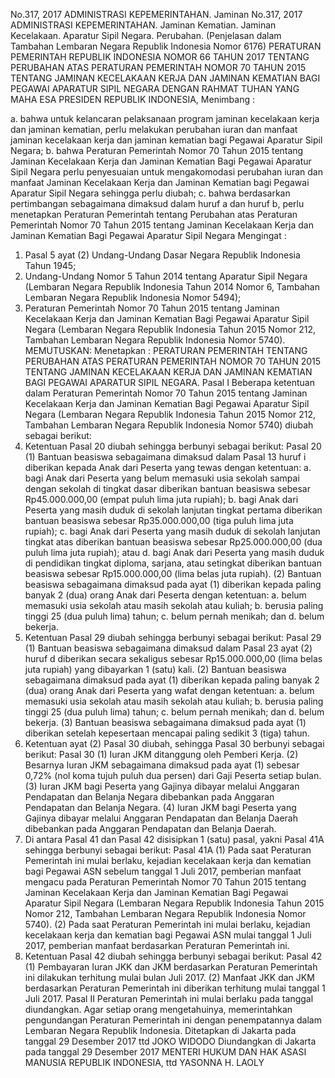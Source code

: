  No.317, 2017 ADMINISTRASI KEPEMERINTAHAN. Jaminan No.317, 2017 ADMINISTRASI KEPEMERINTAHAN. Jaminan Kematian. Jaminan Kecelakaan. Aparatur Sipil Negara. Perubahan. (Penjelasan dalam Tambahan Lembaran Negara Republik Indonesia Nomor 6176) PERATURAN PEMERINTAH REPUBLIK INDONESIA NOMOR 66 TAHUN 2017 TENTANG PERUBAHAN ATAS PERATURAN PEMERINTAH NOMOR 70 TAHUN 2015 TENTANG JAMINAN KECELAKAAN KERJA DAN JAMINAN KEMATIAN BAGI PEGAWAI APARATUR SIPIL NEGARA
DENGAN RAHMAT TUHAN YANG MAHA ESA PRESIDEN REPUBLIK INDONESIA,
Menimbang :

a. bahwa untuk kelancaran pelaksanaan program jaminan kecelakaan kerja dan jaminan kematian, perlu melakukan perubahan iuran dan manfaat jaminan kecelakaan kerja dan jaminan kematian bagi Pegawai Aparatur Sipil Negara;
b. bahwa Peraturan Pemerintah Nomor 70 Tahun 2015 tentang Jaminan Kecelakaan Kerja dan Jaminan Kematian Bagi Pegawai Aparatur Sipil Negara perlu penyesuaian untuk mengakomodasi perubahan iuran dan manfaat Jaminan Kecelakaan Kerja dan Jaminan Kematian bagi Pegawai Aparatur Sipil Negara sehingga perlu diubah;
c. bahwa berdasarkan pertimbangan sebagaimana dimaksud dalam huruf a dan huruf b, perlu menetapkan Peraturan Pemerintah tentang Perubahan atas Peraturan Pemerintah Nomor 70 Tahun 2015 tentang Jaminan Kecelakaan Kerja dan Jaminan Kematian Bagi Pegawai Aparatur Sipil Negara
Mengingat :

1. Pasal 5 ayat (2) Undang-Undang Dasar Negara Republik Indonesia Tahun 1945;
2. Undang-Undang Nomor 5 Tahun 2014 tentang Aparatur Sipil Negara (Lembaran Negara Republik Indonesia Tahun 2014 Nomor 6, Tambahan Lembaran Negara Republik Indonesia Nomor 5494);
3. Peraturan Pemerintah Nomor 70 Tahun 2015 tentang Jaminan Kecelakaan Kerja dan Jaminan Kematian Bagi Pegawai Aparatur Sipil Negara (Lembaran Negara Republik Indonesia Tahun 2015 Nomor 212, Tambahan Lembaran Negara Republik Indonesia Nomor 5740).
MEMUTUSKAN:
 Menetapkan : PERATURAN PEMERINTAH TENTANG PERUBAHAN ATAS PERATURAN PEMERINTAH NOMOR 70 TAHUN 2015 TENTANG JAMINAN KECELAKAAN KERJA DAN JAMINAN KEMATIAN BAGI PEGAWAI APARATUR SIPIL NEGARA.
Pasal I
Beberapa ketentuan dalam Peraturan Pemerintah Nomor 70 Tahun 2015 tentang Jaminan Kecelakaan Kerja dan Jaminan Kematian Bagi Pegawai Aparatur Sipil Negara (Lembaran Negara Republik Indonesia Tahun 2015 Nomor 212, Tambahan Lembaran Negara Republik Indonesia Nomor 5740) diubah sebagai berikut:
1. Ketentuan Pasal 20 diubah sehingga berbunyi sebagai berikut:
Pasal 20
(1) Bantuan beasiswa sebagaimana dimaksud dalam Pasal 13 huruf i diberikan kepada Anak dari Peserta yang tewas dengan ketentuan:
a. bagi Anak dari Peserta yang belum memasuki usia sekolah sampai dengan sekolah di tingkat dasar diberikan bantuan beasiswa sebesar Rp45.000.000,00 (empat puluh lima juta rupiah);
b. bagi Anak dari Peserta yang masih duduk di sekolah lanjutan tingkat pertama diberikan bantuan beasiswa sebesar Rp35.000.000,00 (tiga puluh lima juta rupiah);
c. bagi Anak dari Peserta yang masih duduk di sekolah lanjutan tingkat atas diberikan bantuan beasiswa sebesar Rp25.000.000,00 (dua puluh lima juta rupiah); atau
d. bagi Anak dari Peserta yang masih duduk di pendidikan tingkat diploma, sarjana, atau setingkat diberikan bantuan beasiswa sebesar Rp15.000.000,00 (lima belas juta rupiah).
(2) Bantuan beasiswa sebagaimana dimaksud pada ayat (1) diberikan kepada paling banyak 2 (dua) orang Anak dari Peserta dengan ketentuan:
a. belum memasuki usia sekolah atau masih sekolah atau kuliah;
b. berusia paling tinggi 25 (dua puluh lima) tahun;
c. belum pernah menikah; dan
d. belum bekerja.
2. Ketentuan Pasal 29 diubah sehingga berbunyi sebagai berikut:
Pasal 29
(1) Bantuan beasiswa sebagaimana dimaksud dalam Pasal 23 ayat (2) huruf d diberikan secara sekaligus sebesar Rp15.000.000,00 (lima belas juta rupiah) yang dibayarkan 1 (satu) kali.
(2) Bantuan beasiswa sebagaimana dimaksud pada ayat (1) diberikan kepada paling banyak 2 (dua) orang Anak dari Peserta yang wafat dengan ketentuan:
a. belum memasuki usia sekolah atau masih sekolah atau kuliah;
b. berusia paling tinggi 25 (dua puluh lima) tahun;
c. belum pernah menikah; dan
d. belum bekerja.
(3) Bantuan beasiswa sebagaimana dimaksud pada ayat (1) diberikan setelah kepesertaan mencapai paling sedikit 3 (tiga) tahun.
3. Ketentuan ayat (2) Pasal 30 diubah, sehingga Pasal 30 berbunyi sebagai berikut:
Pasal 30
(1) Iuran JKM ditanggung oleh Pemberi Kerja.
(2) Besarnya Iuran JKM sebagaimana dimaksud pada ayat (1) sebesar 0,72% (nol koma tujuh puluh dua persen) dari Gaji Peserta setiap bulan.
(3) Iuran JKM bagi Peserta yang Gajinya dibayar melalui Anggaran Pendapatan dan Belanja Negara dibebankan pada Anggaran Pendapatan dan Belanja Negara.
(4) Iuran JKM bagi Peserta yang Gajinya dibayar melalui Anggaran Pendapatan dan Belanja Daerah dibebankan pada Anggaran Pendapatan dan Belanja Daerah.
4. Di antara Pasal 41 dan Pasal 42 disisipkan 1 (satu) pasal, yakni Pasal 41A sehingga berbunyi sebagai berikut:
Pasal 41A
(1) Pada saat Peraturan Pemerintah ini mulai berlaku, kejadian kecelakaan kerja dan kematian bagi Pegawai ASN sebelum tanggal 1 Juli 2017, pemberian manfaat mengacu pada Peraturan Pemerintah Nomor 70 Tahun 2015 tentang Jaminan Kecelakaan Kerja dan Jaminan Kematian Bagi Pegawai Aparatur Sipil Negara (Lembaran Negara Republik Indonesia Tahun 2015 Nomor 212, Tambahan Lembaran Negara Republik Indonesia Nomor 5740).
(2) Pada saat Peraturan Pemerintah ini mulai berlaku, kejadian kecelakaan kerja dan kematian bagi Pegawai ASN mulai tanggal 1 Juli 2017, pemberian manfaat berdasarkan Peraturan Pemerintah ini.
5. Ketentuan Pasal 42 diubah sehingga berbunyi sebagai berikut:
Pasal 42
(1) Pembayaran Iuran JKK dan JKM berdasarkan Peraturan Pemerintah ini dilakukan terhitung mulai bulan Juli 2017.
(2) Manfaat JKK dan JKM berdasarkan Peraturan Pemerintah ini diberikan terhitung mulai tanggal 1 Juli 2017.
Pasal II
Peraturan Pemerintah ini mulai berlaku pada tanggal diundangkan.
Agar setiap orang mengetahuinya, memerintahkan pengundangan Peraturan Pemerintah ini dengan penempatannya dalam Lembaran Negara Republik Indonesia. Ditetapkan di Jakarta pada tanggal 29 Desember 2017 ttd JOKO WIDODO Diundangkan di Jakarta pada tanggal 29 Desember 2017 MENTERI HUKUM DAN HAK ASASI MANUSIA REPUBLIK INDONESIA, ttd YASONNA H. LAOLY